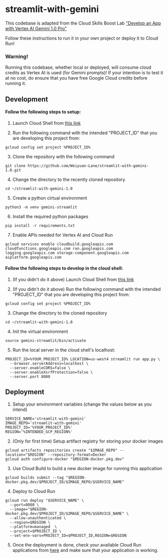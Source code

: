 # streamlit-with-gemini

This codebase is adapted from the Cloud Skills Boost Lab ["Develop an App with Vertex AI Gemini 1.0 Pro"](https://www.cloudskillsboost.google/paths/19/course_templates/980/labs/468844)

Follow these instructions to run it in your own project or deploy it to Cloud Run!

### Warning!

Running this codebase, whether local or deployed, will consume cloud credits as Vertex AI is used (for Gemini prompts)!
If your intention is to test it at no cost, do ensure that you have free Google Cloud credits before running it.

## Development

#### Follow the following steps to setup:

1. Launch Cloud Shell from [this link](https://shell.cloud.google.com/)

2. Run the following command with the intended "PROJECT_ID" that you are developing this project from:
```
gcloud config set project %PROJECT_ID%
```

3. Clone the repository with the following command
```
git clone https://github.com/Weiyuan-Lane/streamlit-with-gemini-1.0.git
```

4. Change the directory to the recently cloned repository
```
cd ~/streamlit-with-gemini-1.0
```

5. Create a python cirtual environment
```
python3 -m venv gemini-streamlit
```

6. Install the required python packages
```
pip install -r requirements.txt
```

7. Enable APIs needed for Vertex AI and Cloud Run
```
gcloud services enable cloudbuild.googleapis.com cloudfunctions.googleapis.com run.googleapis.com logging.googleapis.com storage-component.googleapis.com aiplatform.googleapis.com
```

#### Follow the following steps to develop in the cloud shell:

1. (If you didn't do it above) Launch Cloud Shell from [this link](https://shell.cloud.google.com/)

2. (If you didn't do it above) Run the following command with the intended "PROJECT_ID" that you are developing this project from:
```
gcloud config set project %PROJECT_ID%
```

3. Change the directory to the cloned repository
```
cd ~/streamlit-with-gemini-1.0
```

4. Init the virtual environment
```
source gemini-streamlit/bin/activate
```

5. Run the local server in the cloud shell's localhost:
```
PROJECT_ID=%YOUR_PROJECT_ID% LOCATION=us-west4 streamlit run app.py \
  --browser.serverAddress=localhost \
  --server.enableCORS=false \
  --server.enableXsrfProtection=false \
  --server.port 8080
```

## Deployment

1. Setup your environment variables (change the values below as you intend)
```
SERVICE_NAME='streamlit-with-gemini'
IMAGE_REPO='streamlit-with-gemini'
PROJECT_ID='%YOUR_PROJECT_ID%'
REGION='%INTENDED_GCP_REGION%'
```

2. (Only for first time) Setup artifact registry for storing your docker images
```
gcloud artifacts repositories create "$IMAGE_REPO" --location="$REGION" --repository-format=Docker
gcloud auth configure-docker "$REGION-docker.pkg.dev"
```

3. Use Cloud Build to build a new docker image for running this application
```
gcloud builds submit --tag "$REGION-docker.pkg.dev/$PROJECT_ID/$IMAGE_REPO/$SERVICE_NAME"
```

4. Deploy to Cloud Run
```
gcloud run deploy "$SERVICE_NAME" \
  --port=8080 \
  --image="$REGION-docker.pkg.dev/$PROJECT_ID/$IMAGE_REPO/$SERVICE_NAME" \
  --allow-unauthenticated \
  --region=$REGION \
  --platform=managed  \
  --project=$PROJECT_ID \
  --set-env-vars=PROJECT_ID=$PROJECT_ID,REGION=$REGION
```

5. Once the deployment is done, check your available Cloud Run applications from [here](https://console.cloud.google.com/run) and make sure that your application is working.

